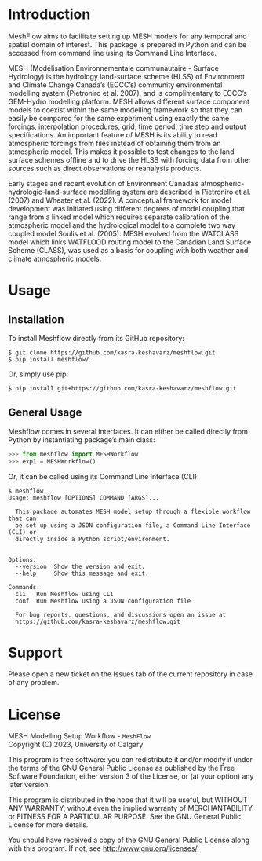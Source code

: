 # Introduction 
MeshFlow aims to facilitate setting up MESH models for any temporal and spatial domain of interest. This package is prepared in Python and can be accessed from command line using its Command Line Interface.

MESH (Modélisation Environnementale communautaire - Surface Hydrology) is the hydrology land-surface scheme (HLSS) of Environment and Climate Change Canada’s (ECCC’s) community environmental modelling system (Pietroniro et al. 2007), and is complimentary to ECCC’s GEM-Hydro modelling platform. MESH allows different surface component models to coexist within the same modelling framework so that they can easily be compared for the same experiment using exactly the same forcings, interpolation procedures, grid, time period, time step and output specifications. An important feature of MESH is its ability to read atmospheric forcings from files instead of obtaining them from an atmospheric model. This makes it possible to test changes to the land surface schemes offline and to drive the HLSS with forcing data from other sources such as direct observations or reanalysis products.

Early stages and recent evolution of Environment Canada’s atmospheric-hydrologic-land-surface modelling system are described in Pietroniro et al. (2007) and Wheater et al. (2022). A conceptual framework for model development was initiated using different degrees of model coupling that range from a linked model which requires separate calibration of the atmospheric model and the hydrological model to a complete two way coupled model Soulis et al. (2005). MESH evolved from the WATCLASS model which links WATFLOOD routing model to the Canadian Land Surface Scheme (CLASS), was used as a basis for coupling with both weather and climate atmospheric models.

# Usage
## Installation
To install Meshflow directly from its GitHub repository:

```console
$ git clone https://github.com/kasra-keshavarz/meshflow.git
$ pip install meshflow/.
```

Or, simply use pip:
```console
$ pip install git+https://github.com/kasra-keshavarz/meshflow.git
```

## General Usage
Meshflow comes in several interfaces. It can either be called directly from Python by instantiating package’s main class:
```python
>>> from meshflow import MESHWorkflow
>>> exp1 = MESHWorkflow()
```

Or, it can be called using its Command Line Interface (CLI):
```console
$ meshflow
Usage: meshflow [OPTIONS] COMMAND [ARGS]...

  This package automates MESH model setup through a flexible workflow that can
  be set up using a JSON configuration file, a Command Line Interface (CLI) or
  directly inside a Python script/environment.


Options:
  --version  Show the version and exit.
  --help     Show this message and exit.

Commands:
  cli   Run Meshflow using CLI
  conf  Run Meshflow using a JSON configuration file

  For bug reports, questions, and discussions open an issue at
  https://github.com/kasra-keshavarz/meshflow.git
```

# Support
Please open a new ticket on the Issues tab of the current repository in case of any problem.

# License
MESH Modelling Setup Workflow - `MeshFlow`<br>
Copyright (C) 2023, University of Calgary<br>

This program is free software: you can redistribute it and/or modify
it under the terms of the GNU General Public License as published by
the Free Software Foundation, either version 3 of the License, or
(at your option) any later version.

This program is distributed in the hope that it will be useful,
but WITHOUT ANY WARRANTY; without even the implied warranty of
MERCHANTABILITY or FITNESS FOR A PARTICULAR PURPOSE.  See the
GNU General Public License for more details.

You should have received a copy of the GNU General Public License
along with this program.  If not, see <http://www.gnu.org/licenses/>.
